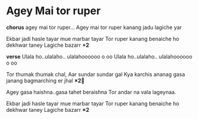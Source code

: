 # Agey Mai tor ruper
**chorus**
agey mai tor ruper...
Agey mai tor ruper kanang jadu lagiche yar

Ekbar jadi hasle tayar mue marbar tayar
Tor ruper kanang benaiche ho dekhwar taney
Lagiche bazarr **+2**

**verse**
Ulala ho..ulalaho.. ulalahoooooo o oo
Ulala ho..ulalaho.. ulalahoooooo o oo
 
Tor thumak thumak chal, Aar sundar sundar gal
Kya karchis ananag gasa janang bagmarching er jhal **×2🔁**

Agey gasa haishna..gasa tahet beraishna
Tor andar na vala lageynaa.

Ekbar jadi hasle tayar mue marbar tayar
Tor ruper kanang benaiche ho dekhwar taney
Lagiche bazarr **×2**
